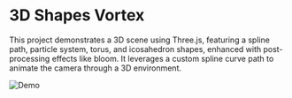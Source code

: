 # 3D Shapes Vortex

This project demonstrates a 3D scene using Three.js, featuring a spline path, particle system, torus, and icosahedron shapes, enhanced with post-processing effects like bloom. It leverages a custom spline curve path to animate the camera through a 3D environment.

![Demo](https://cloud-ox2fqpgcj-hack-club-bot.vercel.app/0screenshot_2024-11-11_at_18.08.32.png)
